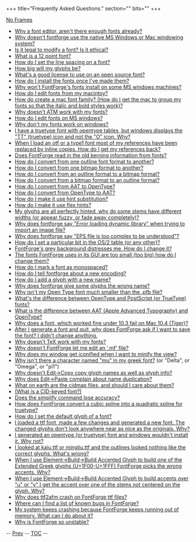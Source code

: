 +++
title="Frequently Asked Questions."
section=""
bits=""
+++


[No Frames](faq.html)

-   [Why a font editor, aren't there enough fonts
    already?](faq.html#font-editor)
-   [Why doesn't fontforge use the native MS Windows or Mac windowing
    system?](faq.html#native)
-   [Is it legal to modify a font? Is it ethical?](faq.html#legal)
-   [What is a 12 point font?](faq.html#pointsize)
-   [How do I set the line spacing on a font?](faq.html#linespace)
-   [How big will my glyphs be?](faq.html#em-units)
-   [What's a good license to use on an open source
    font?](faq.html#license)
-   [How do I install the fonts once I've made
    them?](faq.html#font-install)
-   [Why won't FontForge's fonts install on some MS windows
    machines?](faq.html#Bad-Windows-Install)
-   [How do I edit fonts from my macintoy?](faq.html#How-mac)
-   [How do create a mac font family? (How do I get the mac to group my
    fonts so that the italic and bold styles
    work)?](faq.html#How-family)
-   [Why doesn't ATM work with my fonts?](faq.html#Mac-ATM)
-   [How do I edit fonts on MS windows?](faq.html#windows)
-   [Why don't my fonts work on windows?](faq.html#Bad-Windows-Fonts)
-   [I have a truetype font with opentype tables, but windows displays
    the "TT" (truetype) icon and not the "O" icon. Why?](faq.html#DSIG)
-   [When I load an otf or a type1 font most of my references have been
    replaced by inline copies. How do I get my references
    back?](faq.html#Missing-Refs)
-   [Does FontForge read in the old kerning information from
    fonts?](faq.html#kern-info)
-   [How do I convert from one outline font format to
    another?](faq.html#outline-conversion)
-   [How do I convert from one bitmap format to
    another?](faq.html#bitmap-conversion)
-   [How do I convert from an outline format to a bitmap
    format?](faq.html#outline-bitmap)
-   [How do I convert from a bitmap format to an outline
    format?](faq.html#bitmap-outline)
-   [How do I convert from AAT to OpenType?](faq.html#AAT2OT)
-   [How do I convert from OpenType to AAT?](faq.html#OT2AAT)
-   [How do I make it use hint substitution?](faq.html#hint-subs)
-   [How do I make it use flex hints?](faq.html#flex-hints)
-   [My glyphs are all perfectly hinted, why do some stems have
    different widths (or appear fuzzy, or fade away
    completely)?](faq.html#fuzzy)
-   [Why does fontforge say "Error loading dynamic library" when trying
    to import an image file?](faq.html#dynamic-libs)
-   [Why does fontforge say "EPS file is too complex to be
    understood"?](faq.html#complex-eps)
-   [How do I set a particular bit in the OS/2 table (or any
    other)?](faq.html#mensis)
-   [FontForge's grey background distresses me. How do I change
    it?](faq.html#background)
-   [The fonts FontForge uses in its GUI are too small (too big) how do
    I change them?](faq.html#fontsize)
-   [How do I mark a font as monospaced?](faq.html#monospace)
-   [How do I tell fontforge about a new
    encoding?](faq.html#new-encoding)
-   [How do I add a glyph with a new name?](faq.html#new-name)
-   [Why does fontforge give some glyphs the wrong
    name?](faq.html#glyphnames)
-   [Why isn't my Open Type font much smaller than the .pfb
    file?](faq.html#Open-size)
-   [What's the difference between OpenType and PostScript (or TrueType)
    fonts?](faq.html#Open-difference)
-   [What is the difference between AAT (Apple Advanced Typography) and
    OpenType?](faq.html#AAT-Open)
-   [Why does a font, which worked fine under 10.3 fail on Mac 10.4
    (Tiger)?](faq.html#Tiger-Open)
-   [After I generate a font and quit, why does FontForge ask if I want
    to save the font? I didn't change
    anything.](faq.html#save-no-change)
-   [Why doesn't TeX work with my fonts?](faq.html#TeX)
-   [Why doesn't FontForge let me edit an '.mf'
    file?](faq.html#mf-files)
-   [Why does my window get iconified when I want to minify the
    view?](faq.html#minify-iconify)
-   [Why isn't there a character named "mu" in my greek
    font?](faq.html#no-mu) (or "Delta", or "Omega", or "pi1")
-   [Why doesn't Edit-\>Copy copy glyph names as well as glyph
    info?](faq.html#no-copy-names)
-   [Why does Edit-\>Paste complain about name
    duplication?](faq.html#copy-names)
-   [What on earth are the cidmap files, and should I care about
    them?](faq.html#cidmaps)
-   [(What is a CID-keyed font?)](cidmenu.html#CID)
-   [Does the simplify command lose accuracy?](faq.html#simplify)
-   [How does FontForge convert a cubic spline into a quadratic spline
    for truetype?](faq.html#cubic-quadratic)
-   [How do I set the default glyph of a font?](faq.html#default-char)
-   [I loaded a ttf font, made a few changes and generated a new font.
    The changed glyphs don't look anywhere near as nice as the
    originals. Why?](faq.html#ttf-degrade)
-   [I generated an opentype (or truetype) font and windows wouldn't
    install it. Why not?](faq.html#otf-diffs)
-   [I looked at kaiu.ttf or mingliu.ttf and the outlines looked nothing
    like the correct glyphs. What's wrong?](faq.html#mingliu)
-   [When I use Element-\>Build-\>Build Accented Glyph to build one of
    the Extended Greek glyphs (U+1F00-U+1FFF) FontForge picks the wrong
    accents. Why?](faq.html#greek-accents)
-   [When I use Element-\>Build-\>Build Accented Glyph to build accents
    over "u" or "y" I get the accent over one of the stems not centered
    on the glyph. Why?](faq.html#u-accents)
-   [Why does ttf2afm crash on FontForge ttf files?](faq.html#ttf2afm)
-   [Where can I find a list of known bugs in
    FontForge?](index.html#known-bugs)
-   [My system keeps crashing because FontForge keeps running out of
    memory. What can I do about it?](faq.html#memory)
-   [Why is FontForge so unstable?](faq.html#Unstable)

-- [Prev](sfds/index.html) -- [TOC](overview.html) --
